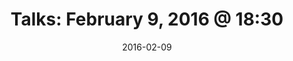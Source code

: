 ---
title:  "Talks: February 9, 2016 @ 18:30"
date:   2016-02-09
meetup_id: "228536570"
meetup_url: "https://www.meetup.com/CocoaHeads-Montreal/events/228536570/"
venue_name: "McKibbins Irish Pub"
venue_address: "1426 Bishop Street, Montreal, QC"
venue_address_map_url: "https://maps.google.com/maps?q=1426+Bishop+Street%2C+Montreal%2C+QC%2C+H3G+2E6%2C+ca"
speakers:
  - name: "Frank Courville"
    title: "Tools of the Trade"
    twitter: frankacy
  - name: "Olivier Collet"
    title: "Give Your App a Brain With a Flow Controller"
    twitter: ocollet
---